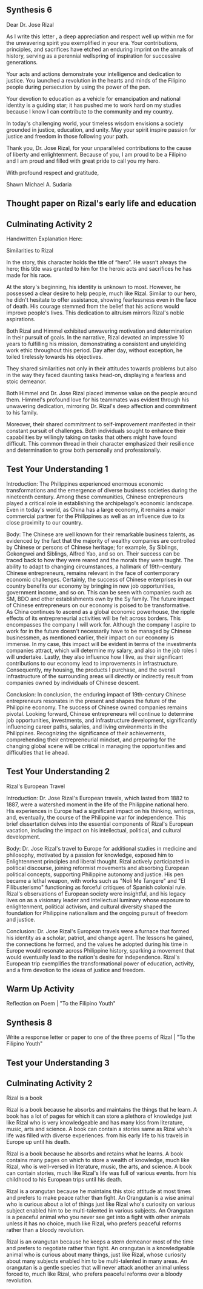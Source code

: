 ## Synthesis 6
Dear Dr. Jose Rizal 

As I write this letter , a deep appreciation and respect well up within me for the unwavering spirit you exemplified in your era. Your contributions, principles, and sacrifices have etched an enduring imprint on the annals of history, serving as a perennial wellspring of inspiration for successive generations.

Your acts and actions demonstrate your intelligence and dedication to justice. You launched a revolution in the hearts and minds of the Filipino people during persecution by using the power of the pen.

Your devotion to education as a vehicle for emancipation and national identity is a guiding star; it has pushed me to work hard on my studies because I know I can contribute to the community and my country. 

In today's challenging world, your timeless wisdom envisions a society grounded in justice, education, and unity. May your spirit inspire passion for justice and freedom in those following your path.

Thank you, Dr. Jose Rizal, for your unparalleled contributions to the cause of liberty and enlightenment. Because of you, I am proud to be a Filipino and I am proud and filled with great pride to call you my hero. 

With profound respect and gratitude,

Shawn Michael A. Sudaria


## Thought paper on Rizal's early life and education

## Culminating Activity 2
Handwritten Explanation Here:

Similarities to Rizal

In the story, this character holds the title of “hero”. He wasn’t always the hero; this title was granted to him for the heroic acts and sacrifices he has made for his race.

At the story's beginning, his identity is unknown to most. However, he possessed a clear desire to help people, much like Rizal. Similar to our hero, he didn't hesitate to offer assistance, showing fearlessness even in the face of death. His courage stemmed from the belief that his actions would improve people's lives. This dedication to altruism mirrors Rizal's noble aspirations.

Both Rizal and Himmel exhibited unwavering motivation and determination in their pursuit of goals. In the narrative, Rizal devoted an impressive 10 years to fulfilling his mission, demonstrating a consistent and unyielding work ethic throughout this period. Day after day, without exception, he toiled tirelessly towards his objectives.

They shared similarities not only in their attitudes towards problems but also in the way they faced daunting tasks head-on, displaying a fearless and stoic demeanor.

Both Himmel and Dr. Jose Rizal placed immense value on the people around them. Himmel's profound love for his teammates was evident through his unwavering dedication, mirroring Dr. Rizal's deep affection and commitment to his family.

Moreover, their shared commitment to self-improvement manifested in their constant pursuit of challenges. Both individuals sought to enhance their capabilities by willingly taking on tasks that others might have found difficult. This common thread in their character emphasized their resilience and determination to grow both personally and professionally.


## Test Your Understanding 1
Introduction: 
	The Philippines experienced enormous economic transformations and the emergence of diverse business societies during the nineteenth century. Among these communities, Chinese entrepreneurs played a critical role in establishing the archipelago's economic landscape. Even in today's world, as China has a large economy, it remains a major commercial partner for the Philippines as well as an influence due to its close proximity to our country. 

Body: 
	The Chinese are well known for their remarkable business talents, as evidenced by the fact that the majority of wealthy companies are controlled by Chinese or persons of Chinese heritage; for example, Sy Siblings, Gokongwei and Siblings, Alfred Yao, and so on. Their success can be traced back to how they were reared and the morals they were taught. The ability to adapt to changing circumstances, a hallmark of 19th-century Chinese entrepreneurs, remains relevant in the face of contemporary economic challenges. Certainly, the success of Chinese enterprises in our country benefits our economy by bringing in new job opportunities, government income, and so on. This can be seen with companies such as SM, BDO and other establishments own by the Sy family. 
	The future impact of Chinese entrepreneurs on our economy is poised to be transformative. As China continues to ascend as a global economic powerhouse, the ripple effects of its entrepreneurial activities will be felt across borders. This encompasses the company I will work for. Although the company I aspire to work for in the future doesn't necessarily have to be managed by Chinese businessmen, as mentioned earlier, their impact on our economy is immense. In my case, this impact will be evident in terms of the investments companies attract, which will determine my salary, and also in the job roles I will undertake. Lastly, they also influence how I live, as their significant contributions to our economy lead to improvements in infrastructure. Consequently, my housing, the products I purchase, and the overall infrastructure of the surrounding areas will directly or indirectly result from companies owned by individuals of Chinese descent.

Conclusion:
	In conclusion, the enduring impact of 19th-century Chinese entrepreneurs resonates in the present and shapes the future of the Philippine economy. The success of Chinese owned companies remains pivotal. Looking forward, Chinese entrepreneurs will continue to determine job opportunities, investments, and infrastructure development, significantly influencing career paths, salaries, and living environments in the Philippines. Recognizing the significance of their achievements, comprehending their entrepreneurial mindset, and preparing for the changing global scene will be critical in managing the opportunities and difficulties that lie ahead.


## Test Your Understanding 2
Rizal's European Travel

Introduction:
	Dr. Jose Rizal's European travels, which lasted from 1882 to 1887, were a watershed moment in the life of the Philippine national hero. His experiences in Europe had a significant impact on his thinking, writings, and, eventually, the course of the Philippine war for independence. This brief dissertation delves into the essential components of Rizal's European vacation, including the impact on his intellectual, political, and cultural development.
	
Body: 
	Dr. Jose Rizal's travel to Europe for additional studies in medicine and philosophy, motivated by a passion for knowledge, exposed him to Enlightenment principles and liberal thought. Rizal actively participated in political discourse, joining reformist movements and absorbing European political concepts, supporting Philippine autonomy and justice. His pen became a lethal weapon, with works such as "Noli Me Tangere" and "El Filibusterismo" functioning as forceful critiques of Spanish colonial rule. Rizal's observations of European society were insightful, and his legacy lives on as a visionary leader and intellectual luminary whose exposure to enlightenment, political activism, and cultural diversity shaped the foundation for Philippine nationalism and the ongoing pursuit of freedom and justice.

Conclusion:
	Dr. Jose Rizal's European travels were a furnace that formed his identity as a scholar, patriot, and change agent. The lessons he gained, the connections he formed, and the values he adopted during his time in Europe would resonate across Philippine history, sparking a movement that would eventually lead to the nation's desire for independence. Rizal's European trip exemplifies the transformational power of education, activity, and a firm devotion to the ideas of justice and freedom.
## Warm Up Activity
Reflection on Poem |  "To the Filipino Youth"




## Synthesis 8
Write a response letter or paper to one of the three poems of Rizal | "To the Filipino Youth"



## Test your Understanding 3


## Culminating Activity 2
Rizal is a book

Rizal is a book because he absorbs and maintains the things that he learn. A book has a lot of pages for which it can store a plethora of knowledge just like Rizal who is very knowledgeable and has many kiss from literature, music, arts and science. A book can contain a stories same as Rizal who's life was filled with diverse experiences. from his early life to his travels in Europe up until his death. 


Rizal is a book because he absorbs and retains what he learns. A book contains many pages on which to store a wealth of knowledge, much like Rizal, who is well-versed in literature, music, the arts, and science. A book can contain stories, much like Rizal's life was full of various events. from his childhood to his European trips until his death.

Rizal is a orangutan because he maintains this stoic attitude at most times and prefers to make peace rather than fight. An Orangutan is a wise animal who is curious about a lot of things just like Rizal who's curiosity on various subject enabled him to be multi-talented in various subjects. An Orangutan is a peaceful animal who you never see get into a fight with other animals unless it  has no choice, much like Rizal, who prefers peaceful reforms rather than a bloody revolution. 

Rizal is an orangutan because he keeps a stern demeanor most of the time and prefers to negotiate rather than fight. An orangutan is a knowledgeable animal who is curious about many things, just like Rizal, whose curiosity about many subjects enabled him to be multi-talented in many areas. An orangutan is a gentle species that will never attack another animal unless forced to, much like Rizal, who prefers peaceful reforms over a bloody revolution. 